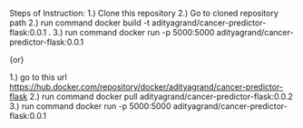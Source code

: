 Steps of Instruction:
1.) Clone this repository
2.) Go to cloned repository path
2.) run command docker build -t adityagrand/cancer-predictor-flask:0.0.1 .
3.) run command docker run -p 5000:5000 adityagrand/cancer-predictor-flask:0.0.1


{or}

1.) go to this url https://hub.docker.com/repository/docker/adityagrand/cancer-predictor-flask
2.) run command docker pull adityagrand/cancer-predictor-flask:0.0.2
3.) run command docker run -p 5000:5000 adityagrand/cancer-predictor-flask:0.0.1
